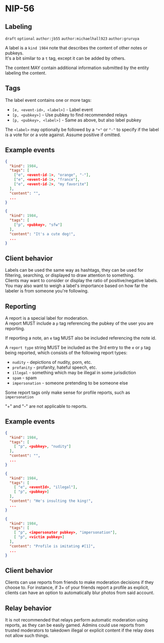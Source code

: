 
NIP-56
======

Labeling
---------

`draft` `optional` `author:jb55` `author:michaelhall923` `author:gruruya`

A label is a `kind 1984` note that describes the content of other notes or pubkeys.  
It's a bit similar to a `t` tag, except it can be added by others.

The content MAY contain additional information submitted by the entity
labeling the content.

Tags
----

The label event contains one or more tags:
- `[e, <event-id>, <label>]` - Label event
- `[p, <pubkey>]` - Use pubkey to find recommended relays
- `[p, <pubkey>, <label>]` - Same as above, but also label pubkey

The `<label>` may optionally be followed by a `"+"` or `"-"` to specify if the
label is a vote for or a vote against. Assume positive if omitted.

Example events
--------------

```json
{
  "kind": 1984,
  "tags": [
    ["e", <event-id-1>, "orange", "-"],
    ["e", <event-id-1>, "france"],
    ["e", <event-id-2>, "my favorite"]
  ],
  "content": "",
  ...
}

{
  "kind": 1984,
  "tags": [
    ["p", <pubkey>, "sfw"]
  ],
  "content": "It's a cute dog!",
  ...
}
```

Client behavior
---------------

Labels can be used the same way as hashtags, they can be used for filtering,
searching, or displayed to draw attention to something.  
Clients may want to consider or display the ratio of positive/negative labels.
You may also want to weigh a label's importance based on how far the labeler is
from someone you're following.  

Reporting
---------

A report is a special label for moderation.  
A report MUST include a `p` tag referencing the pubkey of the user you
are reporting.

If reporting a note, an `e` tag MUST also be included referencing the note id.

A `report type` string MUST be included as the 3rd entry to the `e` or `p` tag
being reported, which consists of the following report types:

- `nudity` - depictions of nudity, porn, etc.
- `profanity` - profanity, hateful speech, etc.
- `illegal` - something which may be illegal in some jurisdiction
- `spam` - spam
- `impersonation` - someone pretending to be someone else

Some report tags only make sense for profile reports, such as `impersonation`

"+" and "-" are not applicable to reports.

Example events
--------------

```json
{
  "kind": 1984,
  "tags": [
    [ "p", <pubkey>, "nudity"]
  ],
  "content": "",
  ...
}

{
  "kind": 1984,
  "tags": [
    [ "e", <eventId>, "illegal"],
    [ "p", <pubkey>]
  ],
  "content": "He's insulting the king!",
  ...
}

{
  "kind": 1984,
  "tags": [
    [ "p", <impersonator pubkey>, "impersonation"],
    [ "p", <victim pubkey>]
  ],
  "content": "Profile is imitating #[1]",
  ...
}
```

Client behavior
---------------

Clients can use reports from friends to make moderation decisions if they
choose to. For instance, if 3+ of your friends report a profile as explicit,
clients can have an option to automatically blur photos from said account.


Relay behavior
--------------

It is not recommended that relays perform automatic moderation using reports,
as they can be easily gamed. Admins could use reports from trusted moderators to
takedown illegal or explicit content if the relay does not allow such things.
